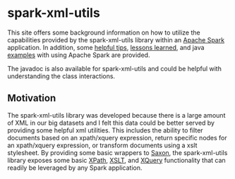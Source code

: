 # spark-xml-utils

This site offers some background information on how to utilize the capabilities provided by the spark-xml-utils library within an [Apache Spark](http://spark.apache.org) application.  In addition, some [helpful tips](https://github.com/elsevierlabs/spark-xml-utils/wiki/helpful_tips), [lessons learned](https://github.com/elsevierlabs/spark-xml-utils/wiki/lessons_learned), and java [examples](https://github.com/elsevierlabs/spark-xml-utils/wiki/examples) with using Apache Spark are provided.

The javadoc is also available for spark-xml-utils and could be helpful with understanding the class interactions.



## Motivation

The spark-xml-utils library was developed because there is a large amount of XML in our big datasets and I felt this data could be better served by providing some helpful xml utilities.  This includes the ability to filter documents  based on an xpath/xquery expression, return specific nodes for an xpath/xquery expression, or transform documents using a xslt stylesheet.  By providing some basic wrappers to [Saxon](http://http://www.saxonica.com), the spark-xml-utils library exposes some basic [XPath](https://github.com/elsevierlabs/spark-xml-utils/wiki/xpath), [XSLT](https://github.com/elsevierlabs/spark-xml-utils/wiki/xslt), and [XQuery](https://github.com/elsevierlabs/spark-xml-utils/wiki/xquery) functionality that can readily be leveraged by any Spark application.  